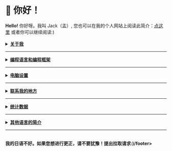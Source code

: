 <h1> 🍵 你好！</h1>
<a><strong>Hello!</strong> 你好呀。我叫 Jack（孟）, 您也可以在我的个人网站上阅读此简介：<a href="https://exoad.github.io/exoad/mds/Main.html">点这里</a> 或者你可以继续阅读:)</a>
<br><br>
<details>
  <summary><strong><u>关于我</u></strong></summary>
<h2>关于我</h2>
<ul>
  <li><strong>竞赛编程/strong> - 组织： USACO ( 银 ), CodeForces, GCJ,
    AtCoder, ...</li>
  <li><strong>最强的语言: C 和 ELIXIR</strong></li>
  <li><strong>我在学: C++, Lisp</strong></li>
  <li><strong>我目前是一名高中生</strong></li>
  <li><strong>我喜欢从源代码制作和构建程序:)</strong></li>
</ul>
</details>
<hr>
<details>
  <summary><strong><u>编程语言和编程框架</u></strong></summary>
<h2>编程语言和编程框架</h2>
<p>
  <a href="https://www.javascript.com/"><img
      src="https://img.shields.io/badge/JavaScript-F7DF1E?style=for-the-badge&logo=javascript&logoColor=black" alt=""
      srcset=""></a>
  <a href="https://www.oracle.com/java/technologies/"><img
      src="https://img.shields.io/badge/Java-007396?style=for-the-badge&logo=java&logoColor=white"></a>
  <a href="https://en.wikipedia.org/wiki/C_(programming_language)"><img
      src="https://img.shields.io/badge/C-A8B9CC?style=for-the-badge&logo=c&logoColor=white"></a>
  <a href="https://www.cplusplus.com/"><img
      src="https://img.shields.io/badge/C++-00599C?style=for-the-badge&logo=cplusplus&logoColor=white"></a>
  <a href="https://nodejs.org/en/"><img
      src="https://img.shields.io/badge/NodeJS-339933?style=for-the-badge&logo=node.js&logoColor=white"></a>
  <a href="https://clojure.org/"><img
      src="https://img.shields.io/badge/Clojure-5881D8?style=for-the-badge&logo=clojure&logoColor=white"></a>
  <a href="https://html.spec.whatwg.org/"><img
      src="https://img.shields.io/badge/HTML5-E34F26?style=for-the-badge&logo=html5&logoColor=white"></a>
  <a href="https://gradle.org/"><img
      src="https://img.shields.io/badge/Gradle-02303A?style=for-the-badge&logo=gradle&logoColor=white"></a>
  <a href="https://elixir-lang.org/"><img
      src="https://img.shields.io/badge/Elixir-4B275F?style=for-the-badge&logo=elixir&logoColor=white"></a>
  <a href="https://maven.apache.org/"><img
      src="https://img.shields.io/badge/Apache%20Maven-C71A36?style=for-the-badge&logo=apache%20maven&logoColor=white"></a>
  <a href="https://www.rust-lang.org/"><img
      src="https://img.shields.io/badge/Rust-000000?style=for-the-badge&logo=rust&logoColor=white"></a>
  <a href="https://crystal-lang.org/"><img
      src="https://img.shields.io/badge/Crystal-000000?style=for-the-badge&logo=crystal&logoColor=white"></a>
</p>
  </details>
<hr>
<details>
  <summary><strong><u>电脑设置</u></strong></summary>
<h2>电脑设置</h2>
<ul>
  <li><strong>OS: </strong>Manjaro, Arch</li>
  <li><strong>WM: </strong>i3, BSPWM, PLASMA</li>
  <li><strong>终端: </strong>Kitty, Alacritty</li>
  <li><strong>编程设置: <br>
      <a href="https://code.visualstudio.com/"><img
          src="https://img.shields.io/badge/Visual_Studio_Code-0078D4?style=for-the-badge&logo=visual%20studio%20code&logoColor=white"></a>
      <a href="https://www.jetbrains.com/clion/"><img
          src="https://img.shields.io/badge/CLion-000000?style=for-the-badge&logo=clion&logoColor=white"></a>
      <a href="https://www.gnu.org/software/emacs/"><img
          src="https://img.shields.io/badge/GNU%20Emacs-7F5AB6?style=for-the-badge&logo=gnu%20emacs&logoColor=white"></a>
    </strong>
</ul>
</details>
<hr>
<details>
  <summary><strong><u>联系我的地方</u></strong></summary>
<h2>联系我的地方</h2>
<p>
  <a href="https://discord.gg/PbJQRT9zQ8"><img
      src="https://img.shields.io/badge/Discord%20Server-5865F2?style=for-the-badge&logo=discord&logoColor=white"></a>
  <a href="http://exoad.github.io/exoad"><img src="https://img.shields.io/badge/Website-00B265?style=for-the-badge"></a>
  <a href="https://www.reddit.com/user/Chunkyfungus123"><img
      src="https://img.shields.io/badge/u/Chunkyfungus123-FF4500?style=for-the-badge&logo=reddit&logoColor=white"></a>
  <a href="https://www.youtube.com/channel/UCIfv7sIqmww_5Ggn9HOkbIg/about"><img src="https://img.shields.io/badge/exoad-FF0000?style=for-the-badge&logo=youtube&logoColor=white"></a>
</p>
</details>
<hr>
<details>
  <summary><strong><u>统计数据</u></strong></summary>
<h2>统计数据</h2>
<p>
  <img src="https://github-readme-stats.vercel.app/api?username=exoad&show_icons=true&theme=calm">
  <img src="https://github-readme-stats.vercel.app/api/top-langs/?username=exoad&layout=compact&theme=calm">
</p>
  </details>
<hr>
<details>
  <summary><strong><u>其他语言的简介</u></strong></summary>
  <h2>其他语言的简介</h2>
  <a href="https://github.com/exoad/exoad/blob/main/README.md">英语 / English</a>
  <br>
  <a href="https://github.com/exoad/exoad/blob/main/README_JP.md">日语 / Japanese</a>
  <br>
  <a href="https://github.com/exoad/exoad/blob/main/README_CH.md">中文 / Chinese</a>
</details>
<hr>
<br>
<footer>我的日语不好。如果您想进行更正，请不要犹豫！提出拉取请求:)/footer>
